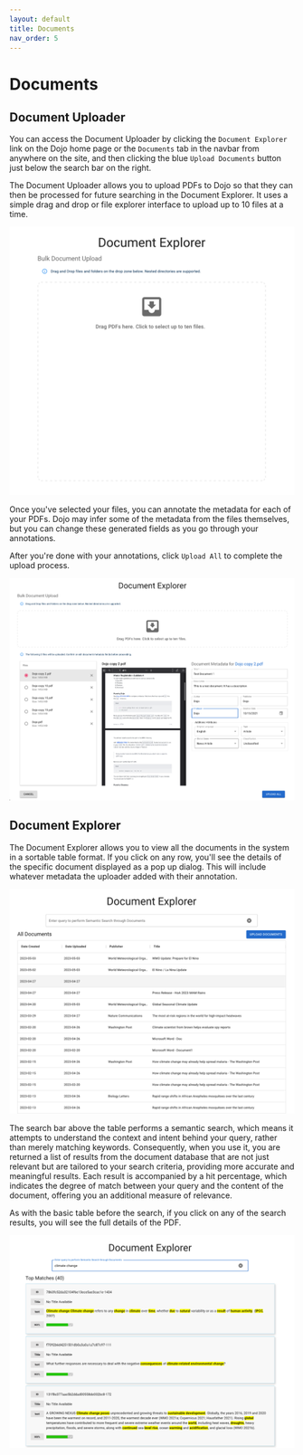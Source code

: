 ```yaml
---
layout: default
title: Documents
nav_order: 5
---
```


# Documents

## Document Uploader

You can access the Document Uploader by clicking the `Document Explorer` link on the Dojo home page or the `Documents` tab in the navbar from anywhere on the site, and then clicking the blue `Upload Documents` button just below the search bar on the right.

The Document Uploader allows you to upload PDFs to Dojo so that they can then be processed for future searching in the Document Explorer. It uses a simple drag and drop or file explorer interface to upload up to 10 files at a time.

![Document Explorer Upload](imgs/document-explorer-upload.png)

Once you've selected your files, you can annotate the metadata for each of your PDFs. Dojo may infer some of the metadata from the files themselves, but you can change these generated fields as you go through your annotations.

After you're done with your annotations, click `Upload All` to complete the upload process.

![Document Explorer Annotate](imgs/document-explorer-annotate.png)


## Document Explorer

The Document Explorer allows you to view all the documents in the system in a sortable table format. If you click on any row, you'll see the details of the specific document displayed as a pop up dialog. This will include whatever metadata the uploader added with their annotation.

![Document Explorer Table](imgs/document-explorer-table.png)

The search bar above the table performs a semantic search, which means it attempts to understand the context and intent behind your query, rather than merely matching keywords. Consequently, when you use it, you are returned a list of results from the document database that are not just relevant but are tailored to your search criteria, providing more accurate and meaningful results. Each result is accompanied by a hit percentage, which indicates the degree of match between your query and the content of the document, offering you an additional measure of relevance.

As with the basic table before the search, if you click on any of the search results, you will see the full details of the PDF.

![Document Explorer Search](imgs/document-explorer-search.png)